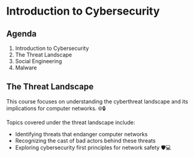 # Introduction to Cybersecurity

## Agenda

1. Introduction to Cybersecurity
2. The Threat Landscape
3. Social Engineering
4. Malware

## The Threat Landscape

This course focuses on understanding the cyberthreat landscape and its implications for computer networks. 🌐🔒

Topics covered under the threat landscape include:

- Identifying threats that endanger computer networks
- Recognizing the cast of bad actors behind these threats
- Exploring cybersecurity first principles for network safety 🛡️💻